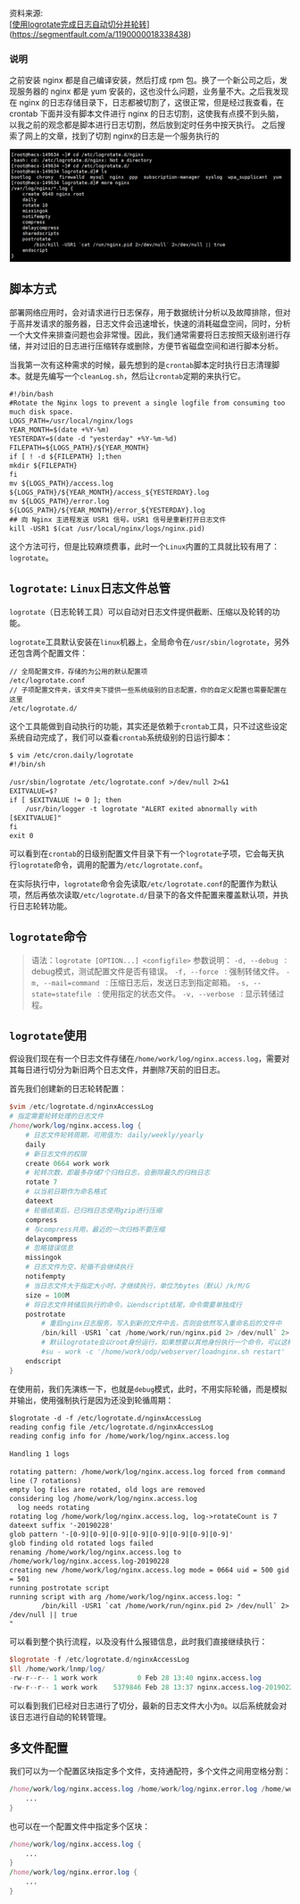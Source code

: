 资料来源:<br/>
[[使用logrotate完成日志自动切分并轮转](https://segmentfault.com/a/1190000018338438)](https://segmentfault.com/a/1190000018338438)

### 说明

之前安装 nginx 都是自己编译安装，然后打成 rpm 包。换了一个新公司之后，发现服务器的 nginx 都是 yum 安装的，这也没什么问题，业务量不大。之后我发现在 nginx 的日志存储目录下，日志都被切割了，这很正常，但是经过我查看，在 crontab 下面并没有脚本文件进行 nginx 的日志切割，这使我有点摸不到头脑，以我之前的观念都是脚本进行日志切割，然后放到定时任务中按天执行。
之后搜索了网上的文章，找到了切割 nginx的日志是一个服务执行的

![image-20231229112900657](img/image-20231229112900657.png)

## 脚本方式

部署网络应用时，会对请求进行日志保存，用于数据统计分析以及故障排除，但对于高并发请求的服务器，日志文件会迅速增长，快速的消耗磁盘空间，同时，分析一个大文件来排查问题也会非常慢。因此，我们通常需要将日志按照天级别进行存储，并对过旧的日志进行压缩转存或删除，方便节省磁盘空间和进行脚本分析。

当我第一次有这种需求的时候，最先想到的是`crontab`脚本定时执行日志清理脚本。就是先编写一个`cleanLog.sh`，然后让`crontab`定期的来执行它。

```shell
#!/bin/bash
#Rotate the Nginx logs to prevent a single logfile from consuming too much disk space.   
LOGS_PATH=/usr/local/nginx/logs
YEAR_MONTH=$(date +%Y-%m)  
YESTERDAY=$(date -d "yesterday" +%Y-%m-%d)
FILEPATH=${LOGS_PATH}/${YEAR_MONTH}
if [ ! -d ${FILEPATH} ];then
mkdir ${FILEPATH}
fi  
mv ${LOGS_PATH}/access.log ${LOGS_PATH}/${YEAR_MONTH}/access_${YESTERDAY}.log  
mv ${LOGS_PATH}/error.log ${LOGS_PATH}/${YEAR_MONTH}/error_${YESTERDAY}.log  
## 向 Nginx 主进程发送 USR1 信号。USR1 信号是重新打开日志文件  
kill -USR1 $(cat /usr/local/nginx/logs/nginx.pid)
```

这个方法可行，但是比较麻烦费事，此时一个`Linux`内置的工具就比较有用了：`logrotate`。

## `logrotate`: `Linux`日志文件总管

`logrotate`（日志轮转工具）可以自动对日志文件提供截断、压缩以及轮转的功能。

`logrotate`工具默认安装在`linux`机器上，全局命令在`/usr/sbin/logrotate`，另外还包含两个配置文件：

```shell
// 全局配置文件，存储的为公用的默认配置项
/etc/logrotate.conf
// 子项配置文件夹，该文件夹下提供一些系统级别的日志配置，你的自定义配置也需要配置在这里
/etc/logrotate.d/
```

这个工具能做到自动执行的功能，其实还是依赖于`crontab`工具，只不过这些设定系统自动完成了，我们可以查看`crontab`系统级别的日运行脚本：

```shell
$ vim /etc/cron.daily/logrotate
#!/bin/sh

/usr/sbin/logrotate /etc/logrotate.conf >/dev/null 2>&1
EXITVALUE=$?
if [ $EXITVALUE != 0 ]; then
    /usr/bin/logger -t logrotate "ALERT exited abnormally with [$EXITVALUE]"
fi
exit 0
```

可以看到在`crontab`的日级别配置文件目录下有一个`logrotate`子项，它会每天执行`logrotate`命令，调用的配置为`/etc/logrotate.conf`。

在实际执行中，`logrotate`命令会先读取`/etc/logrotate.conf`的配置作为默认项，然后再依次读取`/etc/logrotate.d/`目录下的各文件配置来覆盖默认项，并执行日志轮转功能。

## `logrotate`命令

> 语法：`logrotate [OPTION...] <configfile>`
> 参数说明：
> `-d, --debug ：`debug模式，测试配置文件是否有错误。
> `-f, --force ：`强制转储文件。
> `-m, --mail=command ：`压缩日志后，发送日志到指定邮箱。
> `-s, --state=statefile ：`使用指定的状态文件。
> `-v, --verbose ：`显示转储过程。

## `logrotate`使用

假设我们现在有一个日志文件存储在`/home/work/log/nginx.access.log`，需要对其每日进行切分为新旧两个日志文件，并删除7天前的旧日志。

首先我们创建新的日志轮转配置：

```awk
$vim /etc/logrotate.d/nginxAccessLog
# 指定需要轮转处理的日志文件
/home/work/log/nginx.access.log {
    # 日志文件轮转周期，可用值为: daily/weekly/yearly
    daily
    # 新日志文件的权限
    create 0664 work work
    # 轮转次数，即最多存储7个归档日志，会删除最久的归档日志
    rotate 7
    # 以当前日期作为命名格式
    dateext
    # 轮循结束后，已归档日志使用gzip进行压缩
    compress
    # 与compress共用，最近的一次归档不要压缩
    delaycompress
    # 忽略错误信息
    missingok
    # 日志文件为空，轮循不会继续执行
    notifempty
    # 当日志文件大于指定大小时，才继续执行，单位为bytes（默认）/k/M/G
    size = 100M
    # 将日志文件转储后执行的命令，以endscript结尾，命令需要单独成行
    postrotate
        # 重启nginx日志服务，写入到新的文件中去，否则会依然写入重命名后的文件中
        /bin/kill -USR1 `cat /home/work/run/nginx.pid 2> /dev/null` 2> /dev/null || true
        # 默认logrotate会以root身份运行，如果想要以其他身份执行一个命令，可以这样使用：
        #su - work -c '/home/work/odp/webserver/loadnginx.sh restart'
    endscript
}
```

在使用前，我们先演练一下，也就是`debug`模式，此时，不用实际轮循，而是模拟并输出，使用强制执行是因为还没到轮循周期：

```vim
$logrotate -d -f /etc/logrotate.d/nginxAccessLog 
reading config file /etc/logrotate.d/nginxAccessLog
reading config info for /home/work/log/nginx.access.log

Handling 1 logs

rotating pattern: /home/work/log/nginx.access.log forced from command line (7 rotations)
empty log files are rotated, old logs are removed
considering log /home/work/log/nginx.access.log
  log needs rotating
rotating log /home/work/log/nginx.access.log, log->rotateCount is 7
dateext suffix '-20190228'
glob pattern '-[0-9][0-9][0-9][0-9][0-9][0-9][0-9][0-9]'
glob finding old rotated logs failed
renaming /home/work/log/nginx.access.log to /home/work/log/nginx.access.log-20190228
creating new /home/work/log/nginx.access.log mode = 0664 uid = 500 gid = 501
running postrotate script
running script with arg /home/work/log/nginx.access.log: "
        /bin/kill -USR1 `cat /home/work/run/nginx.pid 2> /dev/null` 2> /dev/null || true
"
```

可以看到整个执行流程，以及没有什么报错信息，此时我们直接继续执行：

```awk
$logrotate -f /etc/logrotate.d/nginxAccessLog
$ll /home/work/lnmp/log/                      
-rw-r--r-- 1 work work          0 Feb 28 13:40 nginx.access.log
-rw-r--r-- 1 work work    5379846 Feb 28 13:37 nginx.access.log-20190228
```

可以看到我们已经对日志进行了切分，最新的日志文件大小为`0`。以后系统就会对该日志进行自动的轮转管理。

## 多文件配置

我们可以为一个配置区块指定多个文件，支持通配符，多个文件之间用空格分割：

```awk
/home/work/log/nginx.access.log /home/work/log/nginx.error.log /home/work/log/mysql.*.log {
    ...
}
```

也可以在一个配置文件中指定多个区块：

```awk
/home/work/log/nginx.access.log {
    ...
}
/home/work/log/nginx.error.log {
    ...
}
```



